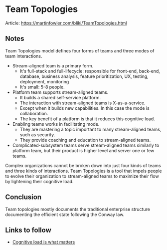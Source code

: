 # Team Topologies

Article: <https://martinfowler.com/bliki/TeamTopologies.html>

## Notes

Team Topologies model defines four forms of teams and three modes of team interactions.

- Stream-aligned team is a primary form.
    - It's full-stack and full-lifecycle: responsible for front-end, back-end, database, business analysis, feature prioritization, UX, testing, deployment, monitoring
    - It's small: 5-8 people.
- Platform team supports stream-aligned teams.
    - It builds a shared self-service platform.
    - The interaction with stream-aligned teams is X-as-a-service.
    - Except when it builds new capabilities. In this case the mode is collaboration.
    - The key benefit of a platform is that it reduces this cognitive load.
- Enabling teams works in facilitating mode.
    - They are mastering a topic important to many stream-aligned teams, such as security.
    - They provide coaching and education to stream-aligned teams.
- Complicated-subsystem teams serve stream-aligned teams similarly to platform team, but their product is higher level and server one or few teams.

Complex organizations cannot be broken down into just four kinds of teams and three kinds of interactions.
Team Topologies is a tool that impels people to evolve their organization to stream-aligned teams to maximize their flow by lightening their cognitive load.

## Conclusion

Team topologies mostly documents the traditional enterprise structure documenting the efficient state following the Conway law.

## Links to follow

- [Cognitive load is what matters](https://techbeacon.com/app-dev-testing/forget-monoliths-vs-microservices-cognitive-load-what-matters)
